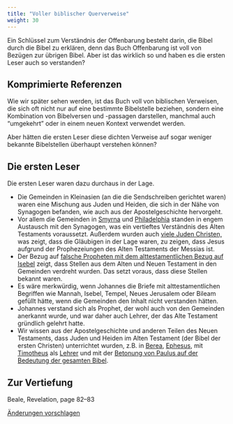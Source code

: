 ```yaml
---
title: "Voller biblischer Querverweise"
weight: 30
---
```



Ein Schlüssel zum Verständnis der Offenbarung besteht darin, die Bibel durch die Bibel zu erklären, denn das Buch Offenbarung ist voll von Bezügen zur übrigen Bibel. Aber ist das wirklich so und haben es die ersten Leser auch so verstanden?


## Komprimierte Referenzen

<a name="02d7"></a>
Wie wir später sehen werden, ist das Buch voll von biblischen Verweisen, die sich oft nicht nur auf eine bestimmte Bibelstelle beziehen, sondern eine Kombination von Bibelversen und -passagen darstellen, manchmal auch “umgekehrt” oder in einem neuen Kontext verwendet werden.

Aber hätten die ersten Leser diese dichten Verweise auf sogar weniger bekannte Bibelstellen überhaupt verstehen können?


## Die ersten Leser

<a name="2957"></a>
Die ersten Leser waren dazu durchaus in der Lage.

- Die Gemeinden in Kleinasien (an die die Sendschreiben gerichtet waren) waren eine Mischung aus Juden und Heiden, die sich in der Nähe von Synagogen befanden, wie auch aus der Apostelgeschichte hervorgeht.
- Vor allem die Gemeinden in [Smyrna](https://www.bibleserver.com/SLT/Offenbarung2%2C9) und [Philadelphia](https://www.bibleserver.com/SLT/Offenbarung3%2C9) standen in engem Austausch mit den Synagogen, was ein vertieftes Verständnis des Alten Testaments voraussetzt. Außerdem wurden auch [viele Juden Christen,](https://www.bibleserver.com/SLT/Offenbarung3%3A9) was zeigt, dass die Gläubigen in der Lage waren, zu zeigen, dass Jesus aufgrund der Prophezeiungen des Alten Testaments der Messias ist.
- Der Bezug auf [falsche Propheten mit dem alttestamentlichen Bezug auf Isebel](https://www.bibleserver.com/SLT/Offenbarung2%2C20) zeigt, dass Stellen aus dem Alten und Neuen Testament in den Gemeinden verdreht wurden. Das setzt voraus, dass diese Stellen bekannt waren.
- Es wäre merkwürdig, wenn Johannes die Briefe mit alttestamentlichen Begriffen wie Mannah, Isebel, Tempel, Neues Jerusalem oder Bileam gefüllt hätte, wenn die Gemeinden den Inhalt nicht verstanden hätten.
- Johannes verstand sich als Prophet, der wohl auch von den Gemeinden anerkannt wurde, und war daher auch Lehrer, der das Alte Testament gründlich gelehrt hatte.
- Wir wissen aus der Apostelgeschichte und anderen Teilen des Neuen Testaments, dass Juden und Heiden im Alten Testament (der Bibel der ersten Christen) unterrichtet wurden, z.B. in [Berea](https://www.bibleserver.com/SLT/Apostelgeschichte17%2C10-12), [Ephesus](https://www.bibleserver.com/SLT/Apostelgeschichte18%2C24-28), mit [Timotheus](https://www.bibleserver.com/SLT/2.Timotheus2%2C2) als [Lehrer](https://www.bibleserver.com/SLT/2.Timotheus2%2C15) und mit der [Betonung von Paulus auf der Bedeutung der gesamten Bibel](https://www.bibleserver.com/SLT/2.Timotheus3%2C16-17).



## Zur Vertiefung

<a name="d074"></a>
Beale, Revelation, page 82–83




[Änderungen vorschlagen](https://github.com/revelation-today/revelation-today/blob/main/exampleSite/content/docs/background/literature/expl/full-of-biblical-references.de.md)
